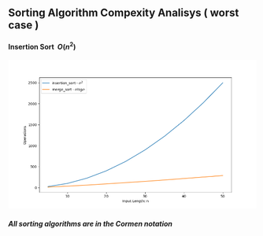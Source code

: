 ## Sorting Algorithm Compexity Analisys ( worst case )

#### Insertion Sort $\ O(n^2)$

![Complexity Categories](./source/sorting_complexity.png)


##### All sorting algorithms are in the Cormen notation